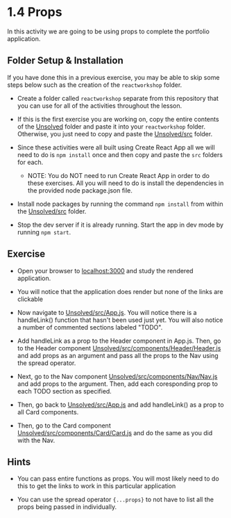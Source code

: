 # 1.4 Props

In this activity we are going to be using props to complete the portfolio application.

## Folder Setup & Installation

If you have done this in a previous exercise, you may be able to skip some steps below such as the creation of the `reactworkshop` folder.

* Create a folder called `reactworkshop` separate from this repository that you can use for all of the activities throughout the lesson.

* If this is the first exercise you are working on, copy the entire contents of the [Unsolved](Unsolved) folder and paste it into your `reactworkshop` folder. Otherwise, you just need to copy and paste the [Unsolved/src](Unsolved/src) folder.

* Since these activities were all built using Create React App all we will need to do is `npm install` once and then copy and paste the `src` folders for each.

	* NOTE: You do NOT need to run Create React App in order to do these exercises. All you will need to do is install the dependencies in the provided node package.json file.

* Install node packages by running the command `npm install` from within the [Unsolved/src](Unsolved/src) folder.

* Stop the dev server if it is already running. Start the app in dev mode by running `npm start`.

## Exercise

* Open your browser to [localhost:3000](http://localhost:3000) and study the rendered application.

* You will notice that the application does render but none of the links are clickable

* Now navigate to [Unsolved/src/App.js](Unsolved/src/App.js). You will notice there is a handleLink() function that hasn't been used just yet. You will also notice a number of commented sections labeled "TODO".

* Add handleLink as a prop to the Header component in App.js. Then, go to the Header component [Unsolved/src/components/Header/Header.js](Unsolved/src/components/Header/Header.js) and add props as an argument and pass all the props to the Nav using the spread operator.

* Next, go to the Nav component [Unsolved/src/components/Nav/Nav.js](Unsolved/src/components/Nav/Nav.js) and add props to the argument. Then, add each coresponding prop to each TODO section as specified.

* Then, go back to [Unsolved/src/App.js](Unsolved/src/App.js) and add handleLink() as a prop to all Card components.

* Then, go to the Card component [Unsolved/src/components/Card/Card.js](Unsolved/src/components/Card/Card.js) and do the same as you did with the Nav.


## Hints

* You can pass entire functions as props. You will most likely need to do this to get the links to work in this particular application

* You can use the spread operator `{...props}` to not have to list all the props being passed in individually.